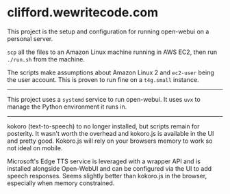 # clifford.wewritecode.com

This project is the setup and configuration for running open-webui on a personal server.

`scp` all the files to an Amazon Linux machine running in AWS EC2, then run `./run.sh` from the machine.

The scripts make assumptions about Amazon Linux 2 and `ec2-user` being the user account. This is proven to run fine on a `t4g.small` instance.

---

This project uses a `systemd` service to run open-webui. It uses `uvx` to manage the Python environment it runs in.

---

kokoro (text-to-speech) to no longer installed, but scripts remain for posterity. It wasn't worth the overhead and kokoro.js is available in the UI and pretty good. Kokoro.js will rely on your browsers memory to work so not ideal on mobile.

Microsoft's Edge TTS service is leveraged with a wrapper API and is installed alongside Open-WebUI and can be configured via the UI to add speech responses. Seems slightly better than kokoro.js in the browser, especially when memory constrained.